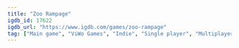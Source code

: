 ```yaml
---
title: "Zoo Rampage"
igdb_id: 17622
igdb_url: "https://www.igdb.com/games/zoo-rampage"
tag: ["Main game", "ViWo Games", "Indie", "Single player", "Multiplayer", "Action"]
---
```


